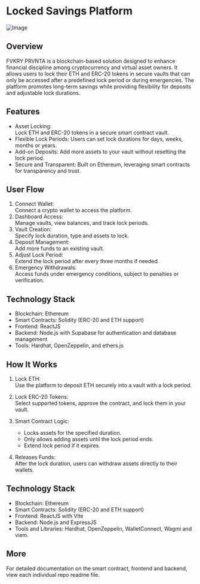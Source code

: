 # Locked Savings Platform

![Image](https://github.com/user-attachments/assets/3c2c4103-4b09-42d8-ba34-564477195e25)

## Overview
FVKRY PRVNTA is a blockchain-based solution designed to enhance financial discipline among cryptocurrency and virtual asset owners. It allows users to lock their ETH and ERC-20 tokens in secure vaults that can only be accessed after a predefined lock period or during emergencies. The platform promotes long-term savings while providing flexibility for deposits and adjustable lock durations.

## Features
- Asset Locking:  
  Lock ETH and ERC-20 tokens in a secure smart contract vault.  
- Flexible Lock Periods:
  Users can set lock durations for days, weeks, months or years.   
- Add-on Deposits:
  Add more assets to your vault without resetting the lock period.  
- Secure and Transparent:
  Built on Ethereum, leveraging smart contracts for transparency and trust.

## User Flow
1. Connect Wallet:  
   Connect a crypto wallet to access the platform.  
2. Dashboard Access:  
   Manage vaults, view balances, and track lock periods.  
3. Vault Creation:  
   Specify lock duration, type and assets to lock.  
4. Deposit Management:  
   Add more funds to an existing vault.  
5. Adjust Lock Period:  
   Extend the lock period after every three months if needed.  
6. Emergency Withdrawals:  
   Access funds under emergency conditions, subject to penalties or verification.  


## Technology Stack
- Blockchain: Ethereum  
- Smart Contracts: Solidity (ERC-20 and ETH support)  
- Frontend: ReactJS
- Backend: Node.js with Supabase for authentication and database management  
- Tools: Hardhat, OpenZeppelin, and ethers.js  


## How It Works
1. Lock ETH:  
   Use the platform to deposit ETH securely into a vault with a lock period.  

2. Lock ERC-20 Tokens:  
   Select supported tokens, approve the contract, and lock them in your vault.  

3. Smart Contract Logic:  
   - Locks assets for the specified duration.  
   - Only allows adding assets until the lock period ends.  
   - Extend lock period if it expires.  

4. Releases Funds:  
   After the lock duration, users can withdraw assets directly to their wallets.

## Technology Stack
- Blockchain: Ethereum  
- Smart Contracts: Solidity (ERC-20 and ETH support)  
- Frontend: ReactJS with Vite
- Backend: Node.js and ExpressJS 
- Tools and Libraries: Hardhat, OpenZeppelin, WalletConnect, Wagmi and viem. 

## More
For detailed documentation on the smart contract, frontend and backend, view each individual repo readme file.